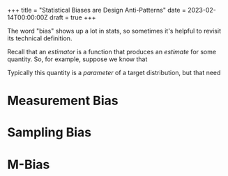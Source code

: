 +++
title = "Statistical Biases are Design Anti-Patterns"
date = 2023-02-14T00:00:00Z
draft = true
+++

The word "bias" shows up a lot in stats, so sometimes it's helpful to revisit its technical definition.<!-- more -->

Recall that an _estimator_ is a function that produces an _estimate_ for some quantity. So, for example, suppose we know that 

Typically this quantity is a _parameter_ of a target distribution, but that need 

# Measurement Bias

# Sampling Bias

# M-Bias

